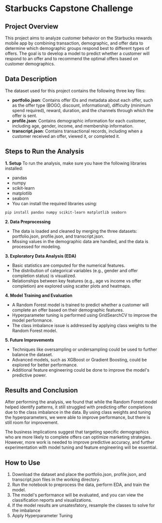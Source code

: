 # Starbucks Capstone Challenge

## Project Overview
This project aims to analyze customer behavior on the Starbucks rewards mobile app by combining transaction, demographic, and offer data to determine which demographic groups respond best to different types of offers. The goal is to develop a model to predict whether a customer will respond to an offer and to recommend the optimal offers based on customer demographics.

## Data Description
The dataset used for this project contains the following three key files:

- **portfolio.json**: Contains offer IDs and metadata about each offer, such as the offer type (BOGO, discount, informational), difficulty (minimum spend required), reward, duration, and the channels through which the offer is sent.
- **profile.json**: Contains demographic information for each customer, including age, gender, income, and membership information.
- **transcript.json**: Contains transactional records, including when a customer received an offer, viewed it, or completed it.

## Steps to Run the Analysis

**1. Setup**
To run the analysis, make sure you have the following libraries installed:

- pandas
- numpy
- scikit-learn
- matplotlib
- seaborn
- You can install the required libraries using:
```bash
pip install pandas numpy scikit-learn matplotlib seaborn
```

**2. Data Preprocessing**
- The data is loaded and cleaned by merging the three datasets: portfolio.json, profile.json, and transcript.json.
- Missing values in the demographic data are handled, and the data is processed for modeling.

**3. Exploratory Data Analysis (EDA)**
- Basic statistics are computed for the numerical features.
- The distribution of categorical variables (e.g., gender and offer completion status) is visualized.
- Relationships between key features (e.g., age vs income vs offer completion) are explored using scatter plots and heatmaps.

**4. Model Training and Evaluation**
- A Random Forest model is trained to predict whether a customer will complete an offer based on their demographic features.
- Hyperparameter tuning is performed using GridSearchCV to improve the model performance.
- The class imbalance issue is addressed by applying class weights to the Random Forest model.

**5. Future Improvements**
- Techniques like oversampling or undersampling could be used to further balance the dataset.
- Advanced models, such as XGBoost or Gradient Boosting, could be explored for better performance.
- Additional feature engineering could be done to improve the model's predictive power.

## Results and Conclusion
After performing the analysis, we found that while the Random Forest model helped identify patterns, it still struggled with predicting offer completions due to the class imbalance in the data. By using class weights and tuning the hyperparameters, we were able to improve performance, but there is still room for improvement.

The business implications suggest that targeting specific demographics who are more likely to complete offers can optimize marketing strategies. However, more work is needed to improve predictive accuracy, and further experimentation with model tuning and feature engineering will be essential.

## How to Use
1. Download the dataset and place the portfolio.json, profile.json, and transcript.json files in the working directory.
2. Run the notebook to preprocess the data, perform EDA, and train the model.
3. The model's performance will be evaluated, and you can view the classification reports and visualizations.
4. If the model results are unsatesfatory, resample the classes to solve for the imbalance
5. Apply Hyperparameter Tuning

